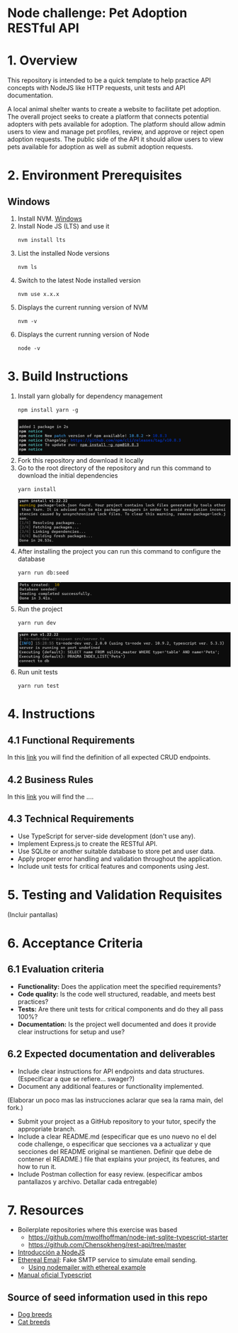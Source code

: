 # Node challenge: Pet Adoption RESTful API

# 1. Overview

This repository is intended to be a quick template to help practice API concepts with NodeJS like HTTP requests, unit tests and API documentation.

A local animal shelter wants to create a website to facilitate pet adoption. The overall project seeks to create a platform that connects potential adopters with pets available for adoption.
The platform should allow admin users to view and manage pet profiles, review, and approve or reject open adoption requests. 
The public side of the API it should allow users to view pets available for adoption as well as submit adoption requests.

# 2. Environment Prerequisites

## Windows
1. Install NVM.
	[Windows](https://www.freecodecamp.org/news/node-version-manager-nvm-install-guide/)
2. Install Node JS (LTS) and use it
    ```
    nvm install lts
    ```
3. List the installed Node versions
    ```
    nvm ls
    ```
4. Switch to the latest Node installed version
    ```
    nvm use x.x.x
    ```
5. Displays the current running version of NVM
    ```
    nvm -v
    ```
6. Displays the current running version of Node
    ```
    node -v
    ```

# 3. Build Instructions

1. Install yarn globally for dependency management
    ```
    npm install yarn -g
    ```
    ![build-instruction1](build-instruction1.png)
2. Fork this repository and download it locally
3. Go to the root directory of the repository and run this command to download the initial dependencies
    ```
    yarn install
    ``` 
    ![build-instruction2](build-instruction2.png)
4. After installing the project you can run this command to configure the database
    ```
    yarn run db:seed
    ``` 
    ![build-instruction3](build-instruction3.png)
5. Run the project
    ```
    yarn run dev
    ```
    ![build-instruction4](build-instruction4.png)
6. Run unit tests
    ```
    yarn run test
    ```

# 4. Instructions

## 4.1 Functional Requirements
In this [link](./functional_requirements_example.md) you will find the definition of all expected CRUD endpoints.

## 4.2 Business Rules

In this [link](./business_rules_example.md) you will find the ....

## 4.3 Technical Requirements

* Use TypeScript for server-side development (don't use any).
* Implement Express.js to create the RESTful API.
* Use SQLite or another suitable database to store pet and user data.
* Apply proper error handling and validation throughout the application.
* Include unit tests for critical features and components using Jest.

# 5. Testing and Validation Requisites

(Incluir pantallas)

# 6. Acceptance Criteria

## 6.1 Evaluation criteria

* **Functionality:** Does the application meet the specified requirements?
* **Code quality:** Is the code well structured, readable, and meets best practices?
* **Tests:** Are there unit tests for critical components and do they all pass 100%?
* **Documentation:** Is the project well documented and does it provide clear instructions for setup and use?
  
## 6.2 Expected documentation and deliverables

* Include clear instructions for API endpoints and data structures. (Especificar a que se refiere... swager?)
* Document any additional features or functionality implemented.

(Elaborar un poco mas las instrucciones aclarar que sea la rama main, del fork.) 
* Submit your project as a GitHub repository to your tutor, specify the appropriate branch.
* Include a clear README.md (especificar que es uno nuevo no el del code challenge, o especificar que secciones va a actualizar y que secciones del README original se mantienen. Definir que debe de contener el README.) file that explains your project, its features, and how to run it.
* Include Postman collection for easy review. (especificar ambos pantallazos y archivo. Detallar cada entregable)

# 7. Resources

* Boilerplate repositories where this exercise was based
    * https://github.com/mwolfhoffman/node-jwt-sqlite-typescript-starter
    * https://github.com/Chensokheng/rest-api/tree/master
* [Introducción a NodeJS](https://nodejs.org/en/learn/getting-started/introduction-to-nodejs) 
* [Ethereal Email](https://ethereal.email/): Fake SMTP service to simulate email sending.
    * [Using nodemailer with ethereal example](https://dev.to/berviantoleo/email-testing-using-ethereal-inb)
* [Manual oficial Typescript](https://www.typescriptlang.org/docs/handbook/2/basic-types.html)
## Source of seed information used in this repo
* [Dog breeds](https://github.com/jfairbank/programming-elm.com/blob/master/dog-breeds.json)
* [Cat breeds](https://github.com/jfairbank/programming-elm.com/blob/master/cat-breeds.json)
